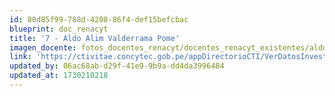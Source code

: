 ```yaml
---
id: 80d85f99-788d-4208-86f4-def15befcbac
blueprint: doc_renacyt
title: '7 - Aldo Alim Valderrama Pome'
imagen_docente: fotos_docentes_renacyt/docentes_renacyt_existentes/aldo_alim_valderrama_pome.png
link: 'https://ctivitae.concytec.gob.pe/appDirectorioCTI/VerDatosInvestigador.do?id_investigador=3738'
updated_by: 06ac68ab-d29f-41e9-9b9a-dd4da3996484
updated_at: 1730210218
---
```

